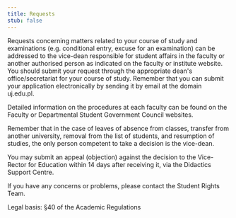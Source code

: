 ```yaml
---
title: Requests
stub: false
---
```

Requests concerning matters related to your course of study and examinations (e.g. conditional entry, excuse for an examination) can be addressed to the vice-dean responsible for student affairs in the faculty or another authorised person as indicated on the faculty or institute website. You should submit your request through the appropriate dean's office/secretariat for your course of study. Remember that you can submit your application electronically by sending it by email at the domain uj.edu.pl. 

Detailed information on the procedures at each faculty can be found on the Faculty or Departmental Student Government Council websites. 

Remember that in the case of leaves of absence from classes, transfer from another university, removal from the list of students, and resumption of studies, the only person competent to take a decision is the vice-dean. 

You may submit an appeal (objection) against the decision to the Vice-Rector for Education within 14 days after receiving it, via the Didactics Support Centre. 

If you have any concerns or problems, please contact the Student Rights Team. 

Legal basis: §40 of the Academic Regulations